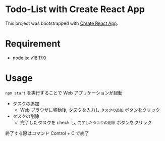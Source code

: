 # Todo-List with Create React App

This project was bootstrapped with [Create React App](https://github.com/facebook/create-react-app).

# Requirement
* node.js: v18.17.0

# Usage
`npm start` を実行することで Web アプリケーションが起動
* タスクの追加
	* Web ブラウザに移動後, タスクを入力し `タスクの追加` ボタンをクリック
* タスクの削除
	* 完了したタスクを check し, `完了したタスクの削除` ボタンをクリック

終了する際はコマンド Control + C で終了